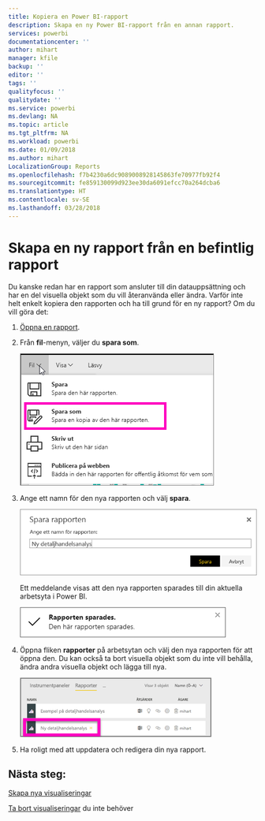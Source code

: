 ```yaml
---
title: Kopiera en Power BI-rapport
description: Skapa en ny Power BI-rapport från en annan rapport.
services: powerbi
documentationcenter: ''
author: mihart
manager: kfile
backup: ''
editor: ''
tags: ''
qualityfocus: ''
qualitydate: ''
ms.service: powerbi
ms.devlang: NA
ms.topic: article
ms.tgt_pltfrm: NA
ms.workload: powerbi
ms.date: 01/09/2018
ms.author: mihart
LocalizationGroup: Reports
ms.openlocfilehash: f7b4230a6dc9089008928145863fe70977fb92f4
ms.sourcegitcommit: fe859130099d923ee30da6091efcc70a264dcba6
ms.translationtype: HT
ms.contentlocale: sv-SE
ms.lasthandoff: 03/28/2018
---
```

# <a name="create-a-new-report-from-an-existing-report"></a>Skapa en ny rapport från en befintlig rapport
Du kanske redan har en rapport som ansluter till din datauppsättning och har en del visuella objekt som du vill återanvända eller ändra.  Varför inte helt enkelt kopiera den rapporten och ha till grund för en ny rapport?  Om du vill göra det:

1. [Öppna en rapport](service-report-open.md).
2. Från **fil**-menyn, väljer du **spara som**.
   
   ![](media/power-bi-report-copy/powerbi-save-as.png)
3. Ange ett namn för den nya rapporten och välj **spara**.
   
   ![](media/power-bi-report-copy/savereport.png)
   
   Ett meddelande visas att den nya rapporten sparades till din aktuella arbetsyta i Power BI.
   
   ![](media/power-bi-report-copy/savesuccess1.png)
4. Öppna fliken **rapporter** på arbetsytan och välj den nya rapporten för att öppna den. Du kan också ta bort visuella objekt som du inte vill behålla, ändra andra visuella objekt och lägga till nya.
   
   ![](media/power-bi-report-copy/power-bi-workspace.png)
5. Ha roligt med att uppdatera och redigera din nya rapport.

## <a name="next-steps"></a>Nästa steg:
[Skapa nya visualiseringar](power-bi-report-add-visualizations-ii.md)

[Ta bort visualiseringar](service-delete.md) du inte behöver
